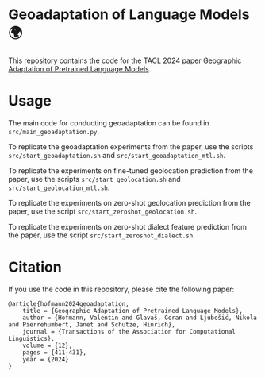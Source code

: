 # Geoadaptation of Language Models 🌍

This repository contains the code for the TACL 2024 paper [Geographic Adaptation of Pretrained Language Models](https://direct.mit.edu/tacl/article/doi/10.1162/tacl_a_00652/120648/Geographic-Adaptation-of-Pretrained-Language).

# Usage 

The main code for conducting geoadaptation can be found in `src/main_geoadaptation.py`.

To replicate the geoadaptation experiments from the paper, use the scripts `src/start_geoadaptation.sh` and `src/start_geoadaptation_mtl.sh`.

To replicate the experiments on fine-tuned geolocation prediction from the paper, use the scripts `src/start_geolocation.sh` and `src/start_geolocation_mtl.sh`.

To replicate the experiments on zero-shot geolocation prediction from the paper, use the script `src/start_zeroshot_geolocation.sh`.

To replicate the experiments on zero-shot dialect feature prediction from the paper, use the script `src/start_zeroshot_dialect.sh`.

# Citation

If you use the code in this repository, please cite the following paper:

```
@article{hofmann2024geoadaptation,
    title = {Geographic Adaptation of Pretrained Language Models},
    author = {Hofmann, Valentin and Glavaš, Goran and Ljubešić, Nikola and Pierrehumbert, Janet and Schütze, Hinrich},
    journal = {Transactions of the Association for Computational Linguistics},
    volume = {12},
    pages = {411-431},
    year = {2024}
}
```
